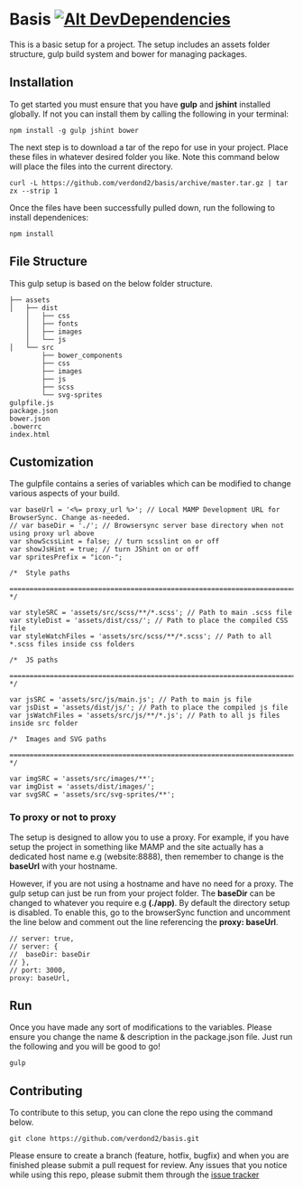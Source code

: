 
# Basis [![Alt DevDependencies](https://david-dm.org/verdond2/basis/dev-status.svg)](https://david-dm.org/verdond2/basis/) 
This is a basic setup for a project. The setup includes an assets folder structure, gulp build system and bower for managing packages.

## Installation

To get started you must ensure that you have **gulp** and **jshint** installed globally. If not you can install them by calling the following in your terminal:

```
npm install -g gulp jshint bower
```

The next step is to download a tar of the repo for use in your project. Place these files in whatever desired folder you like. Note this command below will place the files into the current directory.

```
curl -L https://github.com/verdond2/basis/archive/master.tar.gz | tar zx --strip 1 
```

Once the files have been successfully pulled down, run the following to install dependenices:

```
npm install
```

## File Structure

This gulp setup is based on the below folder structure. 

```
├── assets
│	├── dist
	│   ├── css
	│   ├── fonts
	│   ├── images
	│   └── js
│	└── src
	    ├── bower_components
	    ├── css
	    ├── images
	    ├── js
	    ├── scss
	    └── svg-sprites
gulpfile.js
package.json
bower.json
.bowerrc
index.html
```

## Customization

The gulpfile contains a series of variables which can be modified to change various aspects of your build. 

```
var baseUrl = '<%= proxy_url %>'; // Local MAMP Development URL for BrowserSync. Change as-needed. 
// var baseDir = './'; // Browsersync server base directory when not using proxy url above
var showScssLint = false; // turn scsslint on or off
var showJsHint = true; // turn JShint on or off
var spritesPrefix = "icon-";

/*  Style paths
    ========================================================================== */

var styleSRC = 'assets/src/scss/**/*.scss'; // Path to main .scss file
var styleDist = 'assets/dist/css/'; // Path to place the compiled CSS file
var styleWatchFiles = 'assets/src/scss/**/*.scss'; // Path to all *.scss files inside css folders

/*  JS paths
    ========================================================================== */

var jsSRC = 'assets/src/js/main.js'; // Path to main js file
var jsDist = 'assets/dist/js/'; // Path to place the compiled js file
var jsWatchFiles = 'assets/src/js/**/*.js'; // Path to all js files inside src folder

/*  Images and SVG paths
    ========================================================================== */

var imgSRC = 'assets/src/images/**';
var imgDist = 'assets/dist/images/';
var svgSRC = 'assets/src/svg-sprites/**';

```

### To proxy or not to proxy

The setup is designed to allow you to use a proxy. For example, if you have setup the project in something like MAMP and the site actually has a dedicated host name e.g (website:8888), then remember to change is the **baseUrl** with your hostname.

However, if you are not using a hostname and have no need for a proxy. The gulp setup can just be run from your project folder. The **baseDir** can be changed to whatever you require e.g **(./app)**. By default the directory setup is disabled. To enable this, go to the browserSync function and uncomment the line below and comment out the line referencing the **proxy: baseUrl**.

```
// server: true,
// server: {
//  baseDir: baseDir
// },
// port: 3000,
proxy: baseUrl,
```


## Run 

Once you have made any sort of modifications to the variables. Please ensure you change the name & description in the package.json file.
Just run the following and you will be good to go!

```
gulp
```

## Contributing

To contribute to this setup, you can clone the repo using the command below. 

```
git clone https://github.com/verdond2/basis.git
```

Please ensure to create a branch (feature, hotfix, bugfix) and when you are finished please submit a pull request for review. Any issues that you notice while using this repo, please submit them through the [issue tracker](https://github.com/verdond2/basis/issues)


